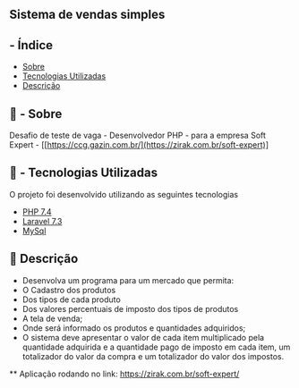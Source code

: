 ## Sistema de vendas simples

##  -  Índice

- [Sobre](#sobre)
- [Tecnologias Utilizadas](#tecnologias-utilizadas)
- [Descrição](#descricao) 

<a id="sobre"></a>

## :bookmark:  -  Sobre
 

Desafio de teste de vaga - Desenvolvedor PHP - para a empresa Soft Expert -  [[https://ccg.gazin.com.br/](https://zirak.com.br/soft-expert)]

<a id="tecnologias-utilizadas"></a>

## :rocket:  -  Tecnologias Utilizadas

O projeto foi desenvolvido utilizando as seguintes tecnologias

- [PHP 7.4](https://www.php.net/releases/7_4_0.php)
- [Laravel 7.3](https://laravel.com/docs/7.x)
- [MySql](https://www.mysql.com/)


<a id="descricao"></a>
## 📝 Descrição 

- Desenvolva um programa para um mercado que permita:
- O Cadastro dos produtos
- Dos tipos de cada produto
- Dos valores percentuais de imposto dos tipos de produtos
- A tela de venda;
- Onde será informado os produtos e quantidades adquiridos;
- O sistema deve apresentar o valor de cada item multiplicado pela quantidade adquirida e a quantidade pago de imposto em cada item, um totalizador do valor da compra e um totalizador do valor dos impostos.


** Aplicação rodando no link: https://zirak.com.br/soft-expert/

